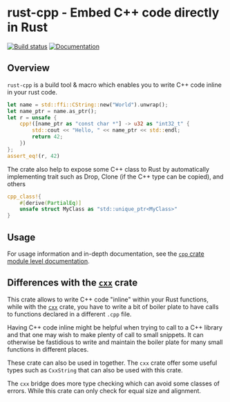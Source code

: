 # rust-cpp - Embed C++ code directly in Rust

[![Build status](https://ci.appveyor.com/api/projects/status/uu76vmcrwnjqra0u/branch/master?svg=true)](https://ci.appveyor.com/project/mystor/rust-cpp/branch/master)
[![Documentation](https://docs.rs/cpp/badge.svg)](https://docs.rs/cpp/)

## Overview

`rust-cpp` is a build tool & macro which enables you to write C++ code inline in
your rust code.

```rust
let name = std::ffi::CString::new("World").unwrap();
let name_ptr = name.as_ptr();
let r = unsafe {
    cpp!([name_ptr as "const char *"] -> u32 as "int32_t" {
        std::cout << "Hello, " << name_ptr << std::endl;
        return 42;
    })
};
assert_eq!(r, 42)
```

The crate also help to expose some C++ class to Rust by automatically
implementing trait such as Drop, Clone (if the C++ type can be copied), and others

```rust
cpp_class!{
    #[derive(PartialEq)]
    unsafe struct MyClass as "std::unique_ptr<MyClass>"
}
```

## Usage

For usage information and in-depth documentation, see
the [`cpp` crate module level documentation](https://docs.rs/cpp).


## Differences with the [`cxx`](https://cxx.rs) crate

This crate allows to write C++ code "inline" within your Rust functions, while with the [`cxx`](https://cxx.rs) crate, you have
to write a bit of boiler plate to have calls to functions declared in a different `.cpp` file.

Having C++ code inline might be helpful when trying to call to a C++ library and that one may wish to make plenty of call to small snippets.
It can otherwise be fastidious to write and maintain the boiler plate for many small functions in different places. 

These crate can also be used in together. The `cxx` crate offer some useful types such as `CxxString` that can also be used with this crate.

The `cxx` bridge does more type checking which can avoid some classes of errors. While this crate can only check for equal size and alignment.
